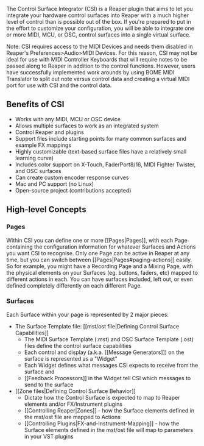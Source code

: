 The Control Surface Integrator (CSI) is a Reaper plugin that aims to let you integrate your hardware control surfaces into Reaper with a much higher level of control than is possible out of the box. If you're prepared to put in the effort to customize your configuration, you will be able to integrate one or more MIDI, MCU, or OSC, control surfaces into a single virtual surface.

Note: CSI requires access to the MIDI Devices and needs them disabled in Reaper's Preferences>Audio>MIDI Devices. For this reason, CSI may not be ideal for use with MIDI Controller Keyboards that will require notes to be passed along to Reaper in addition to the control functions. However, users have successfully implemented work arounds by using BOME MIDI Translator to split out note versus control data and creating a virtual MIDI port for use with CSI and the control data.

## Benefits of CSI

* Works with any MIDI, MCU or OSC device
* Allows multiple surfaces to work as an integrated system
* Control Reaper and plugins
* Support files include starting points for many common surfaces and example FX mappings
* Highly customizable (text-based surface files have a relatively small learning curve)
* Includes color support on X-Touch, FaderPort8/16, MIDI Fighter Twister, and OSC surfaces
* Can create custom encoder response curves
* Mac and PC support (no Linux)
* Open-source project (contributions accepted)

## High-level Concepts

### Pages
Within CSI you can define one or more [[Pages|Pages]], with each Page containing the configuration information for whatever Surfaces and Actions you want CSI to recognise. Only one Page can be active in Reaper at any time, but you can switch between [[Pages|Pages#paging-actions]] easily. So for example, you might have a Recording Page and a Mixing Page, with the physical elements on your Surfaces (eg. buttons, faders, etc) mapped to different actions in each. You can have surfaces included, left out, or even defined completely differently on each different Page.

### Surfaces
Each Surface within your page is represented by 2 major pieces:

* The Surface Template file: [[mst/ost file|Defining Control Surface Capabilities]]
  * The MIDI Surface Template (.mst) and OSC Surface Template (.ost) files define the control surface capabilities
  * Each control and display (a.k.a. [[Message Generators]]) on the surface is represented as a "Widget"
  * Each Widget defines what messages CSI expects to receive from the surface and
  * [[Feedback Processors]] in the Widget tell CSI which messages to send to the surface
* [[Zone files|Defining Control Surface Behavior]]
  * Dictate how the Control Surface is expected to map to Reaper elements and/or FX/Instrument plugins
  * [[Controlling Reaper|Zones]] - how the Surface elements defined in the mst/ost file are mapped to Actions
  * [[Controlling Plugins|FX-and-Instrument-Mapping]] - how the Surface elements defined in the mst/ost file will map to parameters in your VST plugins

